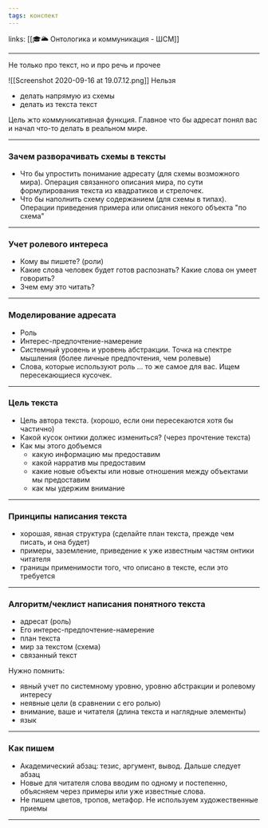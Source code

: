 ```yaml
---
tags: конспект
---
```

links: [[🎓🌥️ Онтологика и коммуникация - ШСМ]]

---


Не только про текст, но и про речь и прочее

![[Screenshot 2020-09-16 at 19.07.12.png]]
Нельзя 
- делать напрямую из схемы
- делать из текста текст

Цель жто коммуникативная функция. Главное что бы адресат понял вас и начал что-то делать в реальном мире.

---
### Зачем разворачивать схемы в тексты
- Что бы упростить понимание адресату (для схемы возможного мира). Операция связанного описания мира, по сути формулирования текста из квадратиков и стрелочек.
- Что бы наполнить схему содержанием (для схемы в типах). Операции приведения примера или описания некого объекта "по схема"

---
### Учет ролевого интереса
- Кому вы пишете? (роли)
- Какие слова человек будет готов распознать? Какие слова он умеет говорить?
- Зчем ему это читать?

---
### Моделирование адресата
- Роль
- Интерес-предпочтение-намерение
- Системный уровень и уровень абстракции. Точка на спектре мышления (более личные предпочтения, чем ролевые)
- Слова, которые используют роль
... то же самое для вас. Ищем пересекающиеся кусочек.

---

### Цель текста
- Цель автора текста. (хорошо, если они пересекаются хотя бы частично)
- Какой кусок онтики должес измениться? (через прочтение текста)
- Как мы этого добъемся
    - какую информацию мы предоставим
    - какой нарратив мы предоставим
    - какие новые объекты или новые отношения между объектами мы предоставим
    - как мы удержим внимание

---

### Принципы написания текста
- хорошая, явная структура (сделайте план текста, прежде чем писать, и она будет)
- примеры, заземление, приведение к уже известным частям онтики читателя
- границы применимости того, что описано в тексте, если это требуется

---
### Алгоритм/чеклист написания понятного текста
- адресат (роль)
- Его интерес-предпочтение-намерение
- план текста
- мир за текстом (схема)
- связанный текст

Нужно помнить:
- явный учет по системному уровню, уровню абстракции и ролевому интересу
- неявные цели (в сравнении с его ролью)
- внимание, ваше и читателя (длина текста и наглядные элементы)
- язык

---

### Как пишем
- Академический абзац: тезис, аргумент, вывод. Дальше следует абзац
- Новые для читателя слова вводим по одному и постепенно, объясняем через примеры или уже известные слова.
- Не пишем цветов, тропов, метафор. Не используем художественные приемы

---

